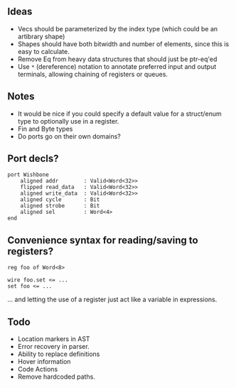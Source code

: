 Ideas
-----
* Vecs should be parameterized by the index type (which could be an artibrary shape)
* Shapes should have both bitwidth and number of elements, since this is easy to calculate.
* Remove Eq from heavy data structures that should just be ptr-eq'ed
* Use `*` (dereference) notation to annotate preferred input and output terminals, allowing chaining of registers or queues.

Notes
-----
* It would be nice if you could specify a default value for a struct/enum type to optionally use in a register.
* Fin<n> and Byte types
* Do ports go on their own domains?

Port decls?
-----------

    port Wishbone
        aligned addr        : Valid<Word<32>>
        flipped read_data   : Valid<Word<32>>
        aligned write_data  : Valid<Word<32>>
        aligned cycle       : Bit
        aligned strobe      : Bit
        aligned sel         : Word<4>
    end


Convenience syntax for reading/saving to registers?
---------------------------------------------------

    reg foo of Word<8>

    wire foo.set <= ...
    set foo <= ...

... and letting the use of a register just act like a variable in expressions.

Todo
----
* Location markers in AST
* Error recovery in parser.
* Ability to replace definitions
* Hover information
* Code Actions
* Remove hardcoded paths.
